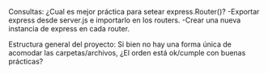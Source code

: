 Consultas:
¿Cual es mejor práctica para setear express.Router()?
    -Exportar express desde server.js e importarlo en los routers.
    -Crear una nueva instancia de express en cada router.

Estructura general del proyecto:
Si bien no hay una forma única de acomodar las carpetas/archivos, ¿El orden está ok/cumple con buenas prácticas?
